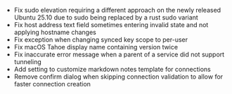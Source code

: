 - Fix sudo elevation requiring a different approach on the newly released Ubuntu 25.10 due to sudo being replaced by a rust sudo variant
- Fix host address text field sometimes entering invalid state and not applying hostname changes
- Fix exception when changing synced key scope to per-user
- Fix macOS Tahoe display name containing version twice
- Fix inaccurate error message when a parent of a service did not support tunneling
- Add setting to customize markdown notes template for connections
- Remove confirm dialog when skipping connection validation to allow for faster connection creation
